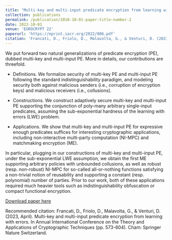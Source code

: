 ```yaml
---
title: "Multi-key and multi-input predicate encryption from learning with errors"
collection: publications
permalink: /publication/2010-10-01-paper-title-number-2
date: 2022-10-01
venue: 'EUROCRYPT 22'
paperurl: 'https://eprint.iacr.org/2022/806.pdf'
citation: 'Francati, D., Friolo, D., Malavolta, G., & Venturi, D. (2023, April). Multi-key and multi-input predicate encryption from learning with errors. In Annual International Conference on the Theory and Applications of Cryptographic Techniques (pp. 573-604). Cham: Springer Nature Switzerland.'
---
```

We put forward two natural generalizations of predicate encryption (PE), dubbed multi-key and multi-input PE. More in details, our contributions are threefold.

- Definitions. We formalize security of multi-key PE and multi-input PE following the standard indistinguishability paradigm, and modeling security both against malicious senders (i.e., corruption of encryption keys) and malicious receivers (i.e., collusions).

- Constructions. We construct adaptively secure multi-key and multi-input PE supporting the conjunction of poly-many arbitrary single-input predicates, assuming the sub-exponential hardness of the learning with errors (LWE) problem.

- Applications. We show that multi-key and multi-input PE for expressive enough predicates suffices for interesting cryptographic applications, including non-interactive multi-party computation (NI-MPC) and matchmaking encryption (ME).

In particular, plugging in our constructions of multi-key and multi-input PE, under the sub-exponential LWE assumption, we obtain the first ME supporting arbitrary policies with unbounded collusions, as well as robust (resp. non-robust) NI-MPC for so-called all-or-nothing functions satisfying a non-trivial notion of reusability and supporting a constant (resp. polynomial) number of parties. Prior to our work, both of these applications required much heavier tools such as indistinguishability obfuscation or compact functional encryption.

[Download paper here](https://eprint.iacr.org/2022/806.pdf)

Recommended citation: Francati, D., Friolo, D., Malavolta, G., & Venturi, D. (2023, April). Multi-key and multi-input predicate encryption from learning with errors. In Annual International Conference on the Theory and Applications of Cryptographic Techniques (pp. 573-604). Cham: Springer Nature Switzerland.
